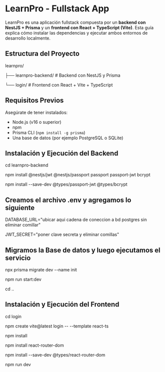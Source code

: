 # LearnPro - Fullstack App

LearnPro es una aplicación fullstack compuesta por un **backend con NestJS + Prisma** y un **frontend con React + TypeScript (Vite)**. Esta guía explica cómo instalar las dependencias y ejecutar ambos entornos de desarrollo localmente.

## Estructura del Proyecto

learnpro/

├── learnpro-backend/ # Backend con NestJS y Prisma

└── login/ # Frontend con React + Vite + TypeScript


## Requisitos Previos

Asegúrate de tener instalados:

- Node.js (v16 o superior)
- npm
- Prisma CLI (`npm install -g prisma`)
- Una base de datos (por ejemplo PostgreSQL o SQLite)

## Instalación y Ejecución del Backend

cd learnpro-backend

npm install @nestjs/jwt @nestjs/passport passport passport-jwt bcrypt

npm install --save-dev @types/passport-jwt @types/bcrypt

## Creamos el archivo .env y agregamos lo siguiente

DATABASE_URL="ubicar aqui cadena de coneccion a bd postgres sin eliminar comillar"

JWT_SECRET="poner clave secreta y eliminar comillas"

## Migramos la Base de datos y luego ejecutamos el servicio
 
npx prisma migrate dev --name init

npm run start:dev

cd ..

## Instalación y Ejecución del Frontend

cd login

npm create vite@latest login -- --template react-ts

npm install

npm install react-router-dom

npm install --save-dev @types/react-router-dom

npm run dev

